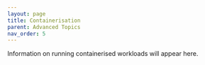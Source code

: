 ```yaml
---
layout: page
title: Containerisation
parent: Advanced Topics
nav_order: 5
---
```


Information on running containerised workloads will appear here.